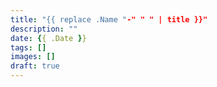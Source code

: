 ```yaml
---
title: "{{ replace .Name "-" " " | title }}"
description: ""
date: {{ .Date }}
tags: []
images: []
draft: true
---
```


<!--more-->
